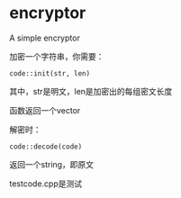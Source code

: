 # encryptor
A simple encryptor

加密一个字符串，你需要：
```
code::init(str, len)
```

其中，str是明文，len是加密出的每组密文长度

函数返回一个vector<string>

解密时：

```
code::decode(code)
```

返回一个string，即原文

testcode.cpp是测试

